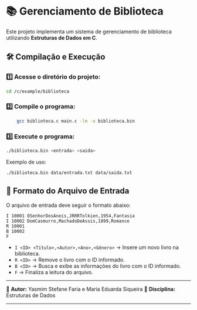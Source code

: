 # 📚 Gerenciamento de Biblioteca

Este projeto implementa um sistema de gerenciamento de biblioteca utilizando **Estruturas de Dados em C**.

## 🛠️ Compilação e Execução

### 1️⃣ Acesse o diretório do projeto:
```bash
cd /c/example/biblioteca
```

### 2️⃣ Compile o programa:
```bash
    gcc biblioteca.c main.c -lm -o biblioteca.bin

```

### 3️⃣ Execute o programa:
```bash
./biblioteca.bin <entrada> <saida>
```
Exemplo de uso:
```bash
./biblioteca.bin data/entrada.txt data/saida.txt
```

## 📜 Formato do Arquivo de Entrada
O arquivo de entrada deve seguir o formato abaixo:
```
I 10001 OSenhorDosAneis,JRRRTolkien,1954,Fantasia
I 10002 DomCasmurro,MachadoDeAssis,1899,Romance
R 10001
B 10002
F
```
- `I <ID> <Título>,<Autor>,<Ano>,<Gênero>` → Insere um novo livro na biblioteca.  
- `R <ID>` → Remove o livro com o ID informado.  
- `B <ID>` → Busca e exibe as informações do livro com o ID informado.  
- `F` → Finaliza a leitura do arquivo.  


---

📌 **Autor:** Yasmim Stefane Faria  e Maria Eduarda Siqueira
📌 **Disciplina:** Estruturas de Dados  

---

